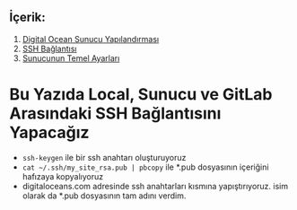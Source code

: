 ## İçerik:
1. [Digital Ocean Sunucu Yapılandırması](https://gitlab.com/tutkun/reading/blob/master/digitaloceans/readme.md)
2. [SSH Bağlantısı](https://gitlab.com/tutkun/reading/blob/master/digitaloceans/ssh-connection.md)
3. [Sunucunun Temel Ayarları](https://gitlab.com/tutkun/reading/blob/master/digitaloceans/sunucu-temel-ayarlari.md)


# Bu Yazıda Local, Sunucu ve GitLab Arasındaki SSH Bağlantısını Yapacağız

* `ssh-keygen` ile bir ssh anahtarı oluşturuyoruz
* `cat ~/.ssh/my_site_rsa.pub | pbcopy` ile *.pub dosyasının içeriğini hafızaya kopyalıyoruz
* digitaloceans.com adresinde ssh anahtarları kısmına yapıştırıyoruz. isim olarak da *.pub dosyasının tam adını verdim.